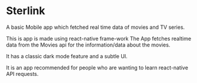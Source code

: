 # Sterlink
A basic Mobile app which fetched real time data of movies and TV series.

This is app is made using react-native frame-work
The App fetches realtime data from the Movies api for the information/data about the movies.

It has a classic dark mode feature and a subtle UI.

It is an app recommended for people who are wanting to learn react-native API requests.
